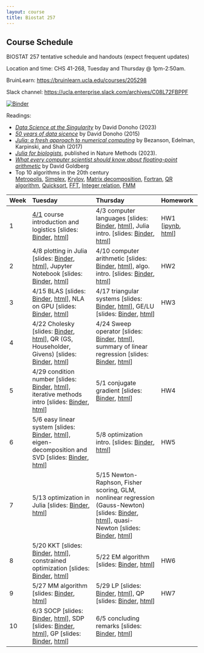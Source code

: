 ```yaml
---
layout: course
title: Biostat 257
---
```


## Course Schedule

BIOSTAT 257 tentative schedule and handouts (expect frequent updates)

Location and time: CHS 41-268, Tuesday and Thursday @ 1pm-2:50am.

BruinLearn: <https://bruinlearn.ucla.edu/courses/205298>

Slack channel: <https://ucla.enterprise.slack.com/archives/C08L72FBPPF>

[![Binder](https://mybinder.org/badge_logo.svg)](https://mybinder.org/v2/gh/ucla-biostat-257/2025spring/master)

Readings:  

* [_Data Science at the Singularity_](https://arxiv.org/abs/2310.00865) by David Donoho (2023)  
* [_50 years of data sicence_](../readings/Donoho15FiftyYearsDataScience.pdf) by David Donoho (2015)  
* [_Julia: a fresh approach to numerical computing_](../readings/BezansonEdelmanKarpinskiShah17Julia.pdf) by Bezanson, Edelman, Karpinski, and Shah (2017)  
* [_Julia for biologists_](https://www.nature.com/articles/s41592-023-01832-z), published in Nature Methods (2023).  
* [_What every computer scientist should know about floating-point arithmetic_](../readings/Goldberg91FloatingPoint.pdf) by David Goldberg  
* Top 10 algorithms in the 20th century  
[Metropolis](../readings/metropolis.pdf), [Simplex](../readings/simplex.pdf), [Krylov](../readings/krylov.pdf), [Matrix decomposition](../readings/decomp.pdf), [Fortran](../readings/fortran.pdf), [QR algorithm](../readings/qr.pdf), [Quicksort](../readings/qsort.pdf), [FFT](../readings/fft.pdf), [Integer relation](../readings/integer.pdf), [FMM](../readings/fmm.pdf)  

| Week | Tuesday | Thursday | Homework |
|:-----------|:-----------|:------------|:------------|
| 1 | [4/1](https://ucla-biostat-257.github.io/2025spring/biostat257spring2025/2025/04/01/week1-day1.html) course introduction and logistics \[slides: [Binder](https://mybinder.org/v2/gh/ucla-biostat-257/2025spring/master?filepath=slides%2F01-intro%2Fintro.ipynb), [html](../slides/01-intro/intro.html)\] | 4/3 computer languages \[slides: [Binder](https://mybinder.org/v2/gh/ucla-biostat-257/2025spring/master?filepath=slides%2F02-langs%2Flangs.ipynb), [html](../slides/02-langs/langs.html)\], Julia intro. \[slides: [Binder](https://mybinder.org/v2/gh/ucla-biostat-257/2025spring/master?filepath=slides%2F03-juliaintro%2Fjuliaintro.ipynb), [html](../slides/03-juliaintro/juliaintro.html)\] | HW1 \[[ipynb](https://raw.githubusercontent.com/ucla-biostat-257/2025spring/master/hw/hw1/hw01.ipynb), [html](../hw/hw1/hw01.html)\] |
| 2 | 4/8 plotting in Julia \[slides: [Binder](https://mybinder.org/v2/gh/ucla-biostat-257/2025spring/master?filepath=slides%2F04-juliaplot%2Fjuliaplots.ipynb), [html](../slides/04-juliaplot/juliaplots.html)\], Jupyter Notebook \[slides: [Binder](https://mybinder.org/v2/gh/ucla-biostat-257/2025spring/master?filepath=slides%2F05-jupyter%2Fjupyter.ipynb), [html](../slides/05-jupyter/jupyter.html)\] | 4/10 computer arithmetic \[slides: [Binder](https://mybinder.org/v2/gh/ucla-biostat-257/2025spring/master?filepath=slides%2F06-arith%2Farith.ipynb), [html](../slides/06-arith/arith.html)\], algo. intro. \[slides: [Binder](https://mybinder.org/v2/gh/ucla-biostat-257/2025spring/master?filepath=slides%2F07-algo%2Falgo.ipynb), [html](../slides/07-algo/algo.html)\] | HW2 |
| 3 | 4/15 BLAS \[slides: [Binder](https://mybinder.org/v2/gh/ucla-biostat-257/2025spring/master?filepath=slides%2F08-numalgintro%2Fnumalgintro.ipynb), [html](../slides/08-numalgintro/numalgintro.html)\], NLA on GPU \[slides: [Binder](https://mybinder.org/v2/gh/ucla-biostat-257/2025spring/master?filepath=slides%2F09-juliagpu%2Fjuliagpu.ipynb), [html](../slides/09-juliagpu/juliagpu.html)\] | 4/17 triangular systems \[slides: [Binder](https://mybinder.org/v2/gh/ucla-biostat-257/2025spring/master?filepath=slides%2F10-trisys%2Ftrisys.ipynb), [html](../slides/10-trisys/trisys.html)\], GE/LU \[slides: [Binder](https://mybinder.org/v2/gh/ucla-biostat-257/2025spring/master?filepath=slides%2F11-gelu%2Fgelu.ipynb), [html](../slides/11-gelu/gelu.html)\] | HW3 |
| 4 | 4/22 Cholesky \[slides: [Binder](https://mybinder.org/v2/gh/ucla-biostat-257/2025spring/master?filepath=slides%2F12-chol%2Fchol.ipynb), [html](../slides/12-chol/chol.html)\], QR (GS, Householder, Givens) \[slides: [Binder](https://mybinder.org/v2/gh/ucla-biostat-257/2025spring/master?filepath=slides%2F13-qr%2Fqr.ipynb), [html](../slides/13-qr/qr.html)\] | 4/24 Sweep operator \[slides: [Binder](https://mybinder.org/v2/gh/ucla-biostat-257/2025spring/master?filepath=slides%2F14-sweep%2Fsweep.ipynb), [html](../slides/14-sweep/sweep.html)\], summary of linear regression \[slides: [Binder](https://mybinder.org/v2/gh/ucla-biostat-257/2025spring/master?filepath=slides%2F15-linreg%2Flinreg.ipynb), [html](../slides/15-linreg/linreg.html)\] | |
| 5 | 4/29 condition number \[slides: [Binder](https://mybinder.org/v2/gh/ucla-biostat-257/2025spring/master?filepath=slides%2F16-cond%2Fcond.ipynb), [html](../slides/16-cond/cond.html)\], iterative methods intro \[slides: [Binder](https://mybinder.org/v2/gh/ucla-biostat-257/2025spring/master?filepath=slides%2F17-iterative%2Fiterative.ipynb), [html](../slides/17-iterative/iterative.html)\] | 5/1 conjugate gradient \[slides: [Binder](https://mybinder.org/v2/gh/ucla-biostat-257/2025spring/master?filepath=slides%2F18-cg%2Fcg.ipynb), [html](../slides/18-cg/cg.html)\] | HW4 |
| 6 | 5/6 easy linear system \[slides: [Binder](https://mybinder.org/v2/gh/ucla-biostat-257/2025spring/master?filepath=slides%2F19-easylineq%2Feasylineq.ipynb), [html](../slides/19-easylineq/easylineq.html)\], eigen-decomposition and SVD \[slides: [Binder](https://mybinder.org/v2/gh/ucla-biostat-257/2025spring/master?filepath=slides%2F20-eigsvd%2Feigsvd.ipynb), [html](../slides/20-eigsvd/eigsvd.html)\] | 5/8 optimization intro. \[slides: [Binder](https://mybinder.org/v2/gh/ucla-biostat-257/2025spring/master?filepath=slides%2F21-optmintro%2Foptmintro.ipynb), [html](../slides/21-optmintro/optmintro.html)\] | HW5 | 
| 7 | 5/13 optimization in Julia \[slides: [Binder](https://mybinder.org/v2/gh/ucla-biostat-257/2025spring/master?filepath=slides%2F22-juliaopt%2Fjuliaopt.ipynb), [html](../slides/22-juliaopt/juliaopt.html)\] | 5/15 Newton-Raphson, Fisher scoring, GLM, nonlinear regression (Gauss-Newton) \[slides: [Binder](https://mybinder.org/v2/gh/ucla-biostat-257/2025spring/master?filepath=slides%2F23-newton%2Fnewton.ipynb), [html](../slides/23-newton/newton.html)\], quasi-Newton \[slides: [Binder](https://mybinder.org/v2/gh/ucla-biostat-257/2025spring/master?filepath=slides%2F24-quasinewton%2Fquasinewton.ipynb), [html](../slides/24-quasinewton/quasinewton.html)\] | |  
| 8 | 5/20 KKT \[slides: [Binder](https://mybinder.org/v2/gh/ucla-biostat-257/2025spring/master?filepath=slides%2F27-kkt%2Fkkt.ipynb), [html](../slides/27-kkt/kkt.html)\], constrained optimization \[slides: [Binder](https://mybinder.org/v2/gh/ucla-biostat-257/2025spring/master?filepath=slides%2F28-newtonconstr%2Fnewton_constr.ipynb), [html](../slides/28-newtonconstr/newton_constr.html)\] | 5/22 EM algorithm \[slides: [Binder](https://mybinder.org/v2/gh/ucla-biostat-257/2025spring/master?filepath=slides%2F25-em%2Fem.ipynb), [html](../slides/25-em/em.html)\] | HW6 |  
| 9 | 5/27 MM algorithm \[slides: [Binder](https://mybinder.org/v2/gh/ucla-biostat-257/2025spring/master?filepath=slides%2F26-mm%2Fmm.ipynb), [html](../slides/26-mm/mm.html)\] | 5/29 LP \[slides: [Binder](https://mybinder.org/v2/gh/ucla-biostat-257/2025spring/master?filepath=slides%2F29-lp%2Flp.ipynb), [html](../slides/29-lp/lp.html)\], QP \[slides: [Binder](https://mybinder.org/v2/gh/ucla-biostat-257/2025spring/master?filepath=slides%2F30-qp%2Fqp.ipynb), [html](../slides/30-qp/qp.html)\] | HW7 |  
| 10 | 6/3 SOCP \[slides: [Binder](https://mybinder.org/v2/gh/ucla-biostat-257/2025spring/master?filepath=slides%2F31-socp%2Fsocp.ipynb), [html](../slides/31-socp/socp.html)\], SDP \[slides: [Binder](https://mybinder.org/v2/gh/ucla-biostat-257/2025spring/master?filepath=slides%2F33-sdp%2Fsdp.ipynb), [html](../slides/33-sdp/sdp.html)\], GP \[slides: [Binder](https://mybinder.org/v2/gh/ucla-biostat-257/2025spring/master?filepath=slides%2F32-gp%2Fgp.ipynb), [html](../slides/32-gp/gp.html)\] | 6/5 concluding remarks \[slides: [Binder](https://mybinder.org/v2/gh/ucla-biostat-257/2025spring/master?filepath=slides%2F34-coda%2Fcoda.ipynb), [html](../slides/34-coda/coda.html)\] | |  
